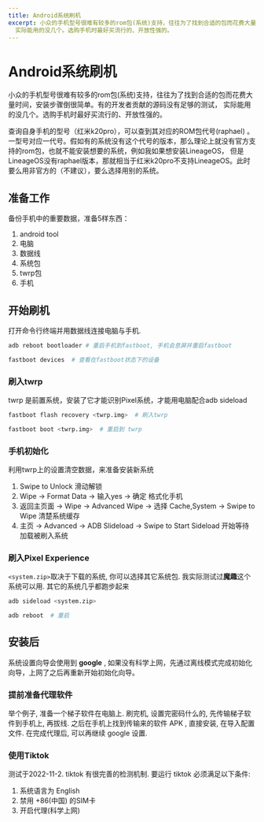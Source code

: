 ```yaml
---
title: Android系统刷机
excerpt: 小众的手机型号很难有较多的rom包(系统)支持，往往为了找到合适的包而花费大量时间，安装步骤倒很简单。有的开发者贡献的源码没有足够的测试，
  实际能用的没几个。选购手机时最好买流行的、开放性强的。
---
```


# Android系统刷机

小众的手机型号很难有较多的rom包(系统)支持，往往为了找到合适的包而花费大量时间，安装步骤倒很简单。有的开发者贡献的源码没有足够的测试，
实际能用的没几个。选购手机时最好买流行的、开放性强的。

查询自身手机的型号（红米k20pro），可以查到其对应的ROM包代号(raphael)
。一型号对应一代号。假如有的系统没有这个代号的版本，那么理论上就没有官方支持的rom包，也就不能安装想要的系统，例如我如果想安装LineageOS，
但是LineageOS没有raphael版本，那就相当于红米k20pro不支持LineageOS。此时要么用非官方的（不建议），要么选择用别的系统。

## 准备工作

备份手机中的重要数据，准备5样东西：

1. android tool
2. 电脑
2. 数据线
3. 系统包
4. twrp包
5. 手机

## 开始刷机

打开命令行终端并用数据线连接电脑与手机.

```bash
adb reboot bootloader # 重启手机到fastboot, 手机会息屏并重启fastboot
```

```bash
fastboot devices  # 查看在fastboot状态下的设备
```

### 刷入twrp

twrp 是前置系统，安装了它才能识别Pixel系统，才能用电脑配合adb sideload

```bash
fastboot flash recovery <twrp.img>  # 刷入twrp
```

```bash
fastboot boot <twrp.img>  # 重启到 twrp
```

### 手机初始化

利用twrp上的设置清空数据，来准备安装新系统

1. Swipe to Unlock 滑动解锁
2. Wipe -> Format Data -> 输入yes -> 确定 格式化手机
3. 返回主页面 -> Wipe -> Advanced Wipe -> 选择 Cache,System -> Swipe to Wipe 清楚系统缓存
4. 主页 -> Advanced -> ADB Slideload -> Swipe to Start Sideload 开始等待加载被刷入系统

### 刷入Pixel Experience

`<system.zip>`取决于下载的系统, 你可以选择其它系统包. 我实际测试过**魔趣**这个系统可以用. 其它的系统几乎都跑步起来

```bash
adb sideload <system.zip>
```

```bash
adb reboot  # 重启
```

## 安装后

系统设置向导会使用到 **google** , 如果没有科学上网，先通过离线模式完成初始化向导，上网了之后再重新开始初始化向导。

### 提前准备代理软件

举个例子, 准备一个梯子软件在电脑上. 刷完机, 设置完密码什么的, 先传输梯子软件到手机上, 再拔线. 之后在手机上找到传输来的软件
APK , 直接安装, 在导入配置文件. 在完成代理后, 可以再继续 google 设置.

### 使用Tiktok

测试于2022-11-2. tiktok 有很完善的检测机制. 要运行 tiktok 必须满足以下条件:

1. 系统语言为 English
2. 禁用 +86(中国) 的SIM卡
3. 开启代理(科学上网)
